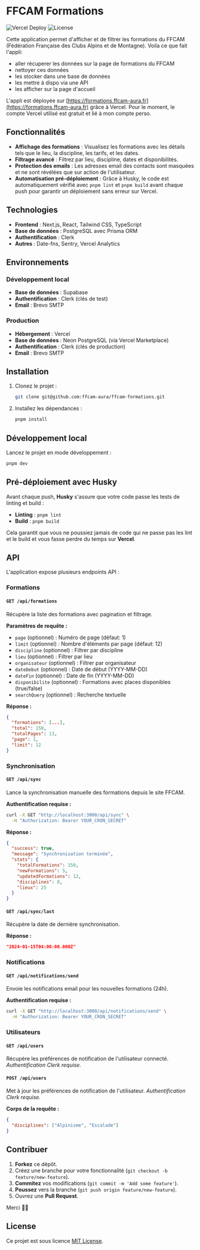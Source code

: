 # FFCAM Formations
![Vercel Deploy](https://deploy-badge.vercel.app/vercel/ffcam-formations)
 ![License](https://img.shields.io/badge/license-MIT-blue)

Cette application permet d'afficher et de filtrer les formations du FFCAM (Fédération Française des Clubs Alpins et de Montagne).
Voila ce que fait l'appli:
- aller récuperer les données sur la page de formations du FFCAM
- nettoyer ces données
- les stocker dans une base de données
- les mettre à dispo via une API
- les afficher sur la page d'accueil

L'appli est déployée sur [https://formations.ffcam-aura.fr](https://formations.ffcam-aura.fr) grâce à Vercel. Pour le moment, le compte Vercel utilisé est gratuit et lié à mon compte perso.

## Fonctionnalités

- **Affichage des formations** : Visualisez les formations avec les détails tels que le lieu, la discipline, les tarifs, et les dates.
- **Filtrage avancé** : Filtrez par lieu, discipline, dates et disponibilités.
- **Protection des emails** : Les adresses email des contacts sont masquées et ne sont révélées que sur action de l'utilisateur.
- **Automatisation pré-déploiement** : Grâce à Husky, le code est automatiquement vérifié avec `pnpm lint` et `pnpm build` avant chaque push pour garantir un déploiement sans erreur sur Vercel.

## Technologies

- **Frontend** : Next.js, React, Tailwind CSS, TypeScript
- **Base de données** : PostgreSQL avec Prisma ORM
- **Authentification** : Clerk
- **Autres** : Date-fns, Sentry, Vercel Analytics

## Environnements

### Développement local
- **Base de données** : Supabase
- **Authentification** : Clerk (clés de test)
- **Email** : Brevo SMTP

### Production
- **Hébergement** : Vercel
- **Base de données** : Neon PostgreSQL (via Vercel Marketplace)
- **Authentification** : Clerk (clés de production)
- **Email** : Brevo SMTP
  
## Installation

1. Clonez le projet :

   ```bash
   git clone git@github.com:ffcam-aura/ffcam-formations.git
   ```

2. Installez les dépendances :

   ```bash
   pnpm install
   ```

## Développement local

Lancez le projet en mode développement :

```bash
pnpm dev
```

## Pré-déploiement avec Husky

Avant chaque push, **Husky** s'assure que votre code passe les tests de linting et build :

- **Linting** : `pnpm lint`
- **Build** : `pnpm build`

Cela garantit que vous ne poussiez jamais de code qui ne passe pas les lint et le build et vous fasse perdre du temps sur **Vercel**.

## API

L'application expose plusieurs endpoints API :

### Formations

#### `GET /api/formations`
Récupère la liste des formations avec pagination et filtrage.

**Paramètres de requête :**
- `page` (optionnel) : Numéro de page (défaut: 1)
- `limit` (optionnel) : Nombre d'éléments par page (défaut: 12)
- `discipline` (optionnel) : Filtrer par discipline
- `lieu` (optionnel) : Filtrer par lieu
- `organisateur` (optionnel) : Filtrer par organisateur
- `dateDebut` (optionnel) : Date de début (YYYY-MM-DD)
- `dateFin` (optionnel) : Date de fin (YYYY-MM-DD)
- `disponibilite` (optionnel) : Formations avec places disponibles (true/false)
- `searchQuery` (optionnel) : Recherche textuelle

**Réponse :**
```json
{
  "formations": [...],
  "total": 150,
  "totalPages": 13,
  "page": 1,
  "limit": 12
}
```

### Synchronisation

#### `GET /api/sync`
Lance la synchronisation manuelle des formations depuis le site FFCAM.

**Authentification requise :**
```bash
curl -X GET "http://localhost:3000/api/sync" \
  -H "Authorization: Bearer YOUR_CRON_SECRET"
```

**Réponse :**
```json
{
  "success": true,
  "message": "Synchronisation terminée",
  "stats": {
    "totalFormations": 150,
    "newFormations": 5,
    "updatedFormations": 12,
    "disciplines": 8,
    "lieux": 25
  }
}
```

#### `GET /api/sync/last`
Récupère la date de dernière synchronisation.

**Réponse :**
```json
"2024-01-15T04:00:00.000Z"
```

### Notifications

#### `GET /api/notifications/send`
Envoie les notifications email pour les nouvelles formations (24h).

**Authentification requise :**
```bash
curl -X GET "http://localhost:3000/api/notifications/send" \
  -H "Authorization: Bearer YOUR_CRON_SECRET"
```

### Utilisateurs

#### `GET /api/users`
Récupère les préférences de notification de l'utilisateur connecté.
*Authentification Clerk requise.*

#### `POST /api/users`
Met à jour les préférences de notification de l'utilisateur.
*Authentification Clerk requise.*

**Corps de la requête :**
```json
{
  "disciplines": ["Alpinisme", "Escalade"]
}
```

## Contribuer

1. **Forkez** ce dépôt.
2. Créez une branche pour votre fonctionnalité (`git checkout -b feature/new-feature`).
3. **Commitez** vos modifications (`git commit -m 'Add some feature'`).
4. **Poussez** vers la branche (`git push origin feature/new-feature`).
5. Ouvrez une **Pull Request**.

Merci 🙏🏼

## License

Ce projet est sous licence [MIT License](./LICENSE).
